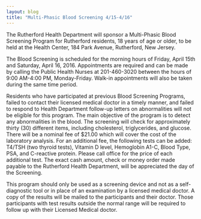 ```yaml
---
layout: blog
title: "Multi-Phasic Blood Screening 4/15-4/16"
---
```


The Rutherford Health Department will sponsor a Multi-Phasic Blood Screening Program for Rutherford
residents, 18 years of age or older, to be held at the Health Center, 184 Park Avenue, Rutherford, New Jersey.

The Blood Screening is scheduled for the morning hours of Friday, April 15th and Saturday, April 16, 2016.
Appointments are required and can be made by calling the Public Health Nurses at 201-460-3020 between the
hours of 9:00 AM-4:00 PM, Monday-Friday. Walk-in appointments will also be taken during the same time
period. 

Residents who have participated at previous Blood Screening Programs, failed to contact their licensed
medical doctor in a timely manner, and failed to respond to Health Department follow-up letters on
abnormalities will not be eligible for this program. The main objective of the program is to detect any
abnormalities in the blood. The screening will check for approximately thirty (30) different items, including
cholesterol, triglycerides, and glucose. There will be a nominal fee of $21.00 which will cover the cost of the
laboratory analysis. For an additional fee, the following tests can be added: T4/TSH (two thyroid tests),
Vitamin D level, Hemoglobin A1-C, Blood Type, PSA, and C-reactive protein. Please call office for the price
of each additional test. The exact cash amount, check or money order made payable to the Rutherford Health
Department, will be appreciated the day of the Screening. 

This program should only be used as a screening device and not as a self-diagnostic tool or in place of an examination by a licensed medical doctor. A copy of the results will be mailed to the participants and their doctor. Those participants with test results outside the normal range will be required to follow up with their Licensed Medical doctor.
